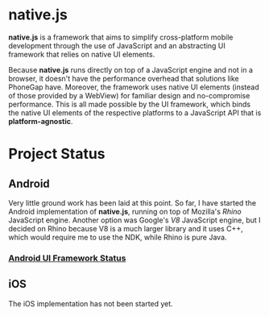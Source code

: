 # native.js

**native.js** is a framework that aims to simplify cross-platform mobile development through the use of JavaScript and an abstracting UI framework that relies on native UI elements.


Because **native.js** runs directly on top of a JavaScript engine and not in a browser, it doesn't have the performance overhead that solutions like PhoneGap have. Moreover, the framework uses native UI elements (instead of those provided by a WebView) for familiar design and no-compromise performance. This is all made possible by the UI framework, which binds the native UI elements of the respective platforms to a JavaScript API that is **platform-agnostic**.

# Project Status

## Android

Very little ground work has been laid at this point. So far, I have started the Android implementation of **native.js**, running on top of Mozilla's *Rhino* JavaScript engine. Another option was Google's *V8* JavaScript engine, but I decided on Rhino because V8 is a much larger library and it uses C++, which would require me to use the NDK, while Rhino is pure Java.

### [Android UI Framework Status](android/UIFrameworkStatus.md)

## iOS

The iOS implementation has not been started yet.

